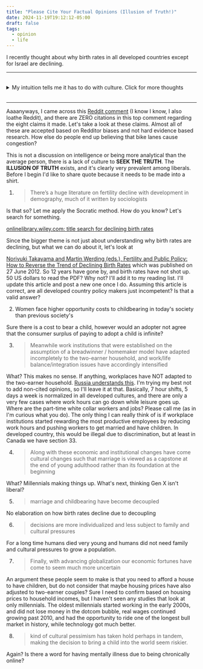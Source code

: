 ```yaml
---
title: "Please Cite Your Factual Opinions (Illusion of Truth!)"
date: 2024-11-19T19:12:12-05:00
draft: false
tags:
  - opinion
  - life
---
```


I recently thought about why birth rates in all developed countries except for Israel are declining.

<hr>
<br>

<details><summary>My intuition tells me it has to do with culture. Click for more thoughts</summary>

I believe this because in Israel there is a strong culture of having children, going as far as to [extract semen from dead soldiers](https://www.haaretz.com/israel-news/2023-11-09/ty-article-magazine/.premium/we-operate-24-7-the-race-to-preserve-israeli-soldiers-sperm/0000018b-af34-dea2-a9bf-ffbee1470000). Let's not discuss the morals of this as it's clear in every society that exceptions are made for rules that would be considered wrong in other situations. Examples: for COVID-19 vaccines, the health of the population is more important than bodily rights; In several US states, the right to be born is more important than the right of both bodily autonomy and even property rights (i.e. [the right to remove a trespasser even if the trespasser is deceased](/posts/abortion-simplified)); In the Israeli case, population growth is more important than bodily autonomy.
</details>

<br>
<hr>

Aaaanyways, I came across this [Reddit comment](https://www.reddit.com/r/sociology/comments/1anl3py/comment/kpts26j/) (I know I know, I also loathe Reddit), and there are ZERO citations in this top comment regarding the eight claims it made. Let's take a look at these claims. Almost all of these are accepted based on Redditor biases and not hard evidence based research. How else do people end up believing that bike lanes cause congestion?

This is not a discussion on intelligence or being more analytical than the average person, there is a lack of culture to **SEEK THE TRUTH**. The **ILLUSION OF TRUTH** exists, and it's clearly very prevalent among liberals. Before I begin I'd like to share quote because it needs to be made into a shirt.



1. > There’s a huge literature on fertility decline with development in demography, much of it written by sociologists

Is that so? Let me apply the Socratic method. How do you know? Let's search for something.

[onlinelibrary.wiley.com: title search for declining birth rates](https://onlinelibrary.wiley.com/action/doSearch?field1=Title&text1=declining+birth+rates&publication=&Ppub=)

Since the bigger theme is not just about understanding why birth rates are declining, but what we can do about it, let's look at

[Noriyuki Takayama and Martin Werding (eds.), Fertility and Public Policy: How to Reverse the Trend of Declining Birth Rates](https://onlinelibrary.wiley.com/doi/10.1111/j.1728-4457.2012.00506.x) which was published on 27 June 2012. So 12 years have gone by, and birth rates have not shot up. 50 US dollars to read the PDF? Why not? I'll add it to my reading list. I'll update this article and post a new one once I do. Assuming this article is correct, are all developed country policy makers just incompetent? Is that a valid answer?

2. Women face higher opportunity costs to childbearing in today's society than previous society's

Sure there is a cost to bear a child, however would an adopter not agree that the consumer surplus of paying to adopt a child is infinite?

3. > Meanwhile work institutions that were established on the assumption of a breadwinner / homemaker model have adapted incompletely to the two-earner household, and work/life balance/integration issues have accordingly intensified

What? This makes no sense. If anything, workplaces have NOT adapted to the two-earner household. [Russia understands this](https://www.newsweek.com/russians-told-make-babies-work-breaks-1954429). I'm trying my best not to add non-cited opinions, so I'll leave it at that. Basically, 7 hour shifts, 5 days a week is normalized in all developed cultures, and there are only a very few cases where work hours can go down while leisure goes up. Where are the part-time white collar workers and jobs? Please call me (as in I'm curious what you do). The only thing I can really think of is if workplace institutions started rewarding the most productive employees by reducing work hours and pushing workers to get married and have children. In developed country, this would be illegal due to discrimination, but at least in Canada we have section 33.

4. > Along with these economic and institutional changes have come cultural changes such that marriage is viewed as a capstone at the end of young adulthood rather than its foundation at the beginning

What? Millennials making things up. What's next, thinking Gen X isn't liberal?

5. > marriage and childbearing have become decoupled

No elaboration on how birth rates decline due to decoupling

6. > decisions are more individualized and less subject to family and cultural pressures

For a long time humans died very young and humans did not need family and cultural pressures to grow a population.

7. > Finally, with advancing globalization our economic fortunes have come to seem much more uncertain

An argument these people seem to make is that you need to afford a house to have children, but do not consider that maybe housing prices have also adjusted to two-earner couples? Sure I need to confirm based on housing prices to household incomes, but I haven't seen any studies that look at only millennials. The oldest millennials started working in the early 2000s, and did not lose money in the dotcom bubble, real wages continued growing past 2010, and had the opportunity to ride one of the longest bull market in history, while technology got much better.

8. > kind of cultural pessimism has taken hold perhaps in tandem, making the decision to bring a child into the world seem riskier.

Again? Is there a word for having mentally illness due to being chronically online?
